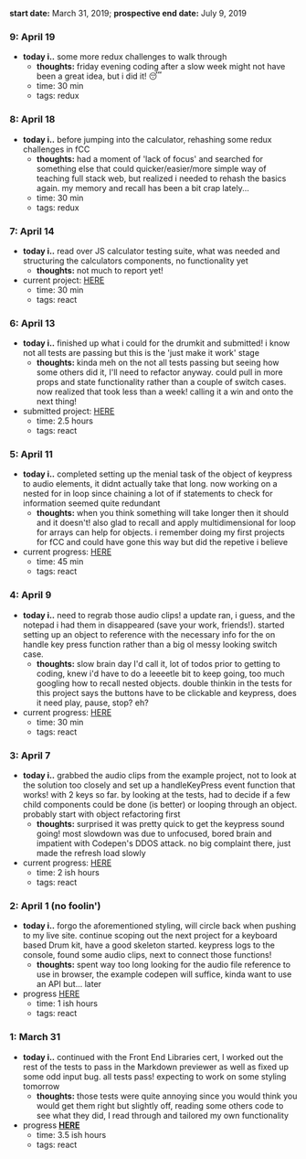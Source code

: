 **start date:** March 31, 2019; **prospective end date:** July 9, 2019

### 9: April 19 
- **today i..** some more redux challenges to walk through
  - **thoughts:** friday evening coding after a slow week might not have been a great idea, but i did it! 😴
  - time: 30 min
  - tags: redux

### 8: April 18 
- **today i..** before jumping into the calculator, rehashing some redux challenges in fCC
  - **thoughts:** had a moment of 'lack of focus' and searched for something else that could quicker/easier/more simple way of teaching full stack web, but realized i needed to rehash the basics again. my memory and recall has been a bit crap lately...
  - time: 30 min
  - tags: redux

### 7: April 14
- **today i..** read over JS calculator testing suite, what was needed and structuring the calculators components, no functionality yet
  - **thoughts:** not much to report yet!
- current project: [HERE](https://codepen.io/haleyelder/full/mgBmja)
  - time: 30 min
  - tags: react

### 6: April 13
- **today i..** finished up what i could for the drumkit and submitted! i know not all tests are passing but this is the 'just make it work' stage
  - **thoughts:** kinda meh on the not all tests passing but seeing how some others did it, I'll need to refactor anyway. could pull in more props and state functionality rather than a couple of switch cases. now realized that took less than a week! calling it a win and onto the next thing!
- submitted project: [HERE](https://codepen.io/haleyelder/full/EMyveL)
  - time: 2.5 hours
  - tags: react

### 5: April 11
- **today i..** completed setting up the menial task of the object of keypress to audio elements, it didnt actually take that long. now working on a nested for in loop since chaining a lot of if statements to check for information seemed quite redundant 
  - **thoughts:** when you think something will take longer then it should and it doesn't! also glad to recall and apply multidimensional for loop for arrays can help for objects. i remember doing my first projects for fCC and could have gone this way but did the repetive i believe
- current progress: [HERE](https://codepen.io/haleyelder/full/EMyveL)
  - time: 45 min
  - tags: react

### 4: April 9
- **today i..** need to regrab those audio clips! a update ran, i guess, and the notepad i had them in disappeared (save your work, friends!). started setting up an object to reference with the necessary info for the on handle key press function rather than a big ol messy looking switch case. 
  - **thoughts:** slow brain day I'd call it, lot of todos prior to getting to coding, knew i'd have to do a leeeetle bit to keep going, too much googling how to recall nested objects. double thinkin in the tests for this project says the buttons have to be clickable and keypress, does it need play, pause, stop? eh?
- current progress: [HERE](https://codepen.io/haleyelder/full/EMyveL)
  - time: 30 min
  - tags: react

### 3: April 7
- **today i..** grabbed the audio clips from the example project, not to look at the solution too closely and set up a handleKeyPress event function that works! with 2 keys so far. by looking at the tests, had to decide if a few child components could be done (is better) or looping through an object. probably start with object refactoring first
  - **thoughts:** surprised it was pretty quick to get the keypress sound going! most slowdown was due to unfocused, bored brain and impatient with Codepen's DDOS attack. no big complaint there, just made the refresh load slowly
- current progress: [HERE](https://codepen.io/haleyelder/full/EMyveL)
  - time: 2 ish hours
  - tags: react

### 2: April 1 (no foolin')
- **today i..** forgo the aforementioned styling, will circle back when pushing to my live site. continue scoping out the next project for a keyboard based Drum kit, have a good skeleton started. keypress logs to the console, found some audio clips, next to connect those functions!
  - **thoughts:** spent way too long looking for the audio file reference to use in browser, the example codepen will suffice, kinda want to use an API but... later
- progress [HERE](https://codepen.io/haleyelder/full/EMyveL)
  - time: 1 ish hours
  - tags: react


### 1: March 31
- **today i..** continued with the Front End Libraries cert, I worked out the rest of the tests to pass in the Markdown previewer as well as fixed up some odd input bug. all tests pass! expecting to work on some styling tomorrow
  - **thoughts:** those tests were quite annoying since you would think you would get them right but slightly off, reading some others code to see what they did, I read through and tailored my own functionality
- progress **[HERE](https://codepen.io/haleyelder/full/wOGxZV)**
  - time: 3.5 ish hours
  - tags: react
